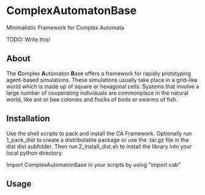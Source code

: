 # ComplexAutomatonBase
Minimalistic Framework for Complex Automata

TODO: Write this!

## About

The **C**omplex **A**utomaton **B**ase offers a framework for rapidly prototyping agent-based simulations. These simulations usually take place in a grid-like world which is made up of square or hexagonal cells. Systems that involve a large number of cooperating individuals are commonplace in the natural world, like ant or bee colonies and flocks of birds or swarms of fish.

## Installation

Use the shell scripts to pack and install the CA Framework.
Optionally run 1_pack_dist to create a distributable package or use the .tar.gz file in the dist dist subfolder.
Then run 2_install_dist.sh to install the library into your local python directory.

Import ComplexAutomatonBase in your scripts by using "import cab"

## Usage
